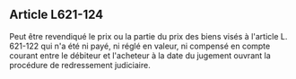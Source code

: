 Article L621-124
----
Peut être revendiqué le prix ou la partie du prix des biens visés à l'article L.
621-122 qui n'a été ni payé, ni réglé en valeur, ni compensé en compte courant
entre le débiteur et l'acheteur à la date du jugement ouvrant la procédure de
redressement judiciaire.
